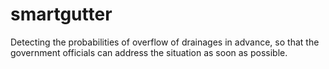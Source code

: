 # smartgutter
Detecting the probabilities of overflow of drainages in advance, so that the government officials can address the situation as soon as possible.
